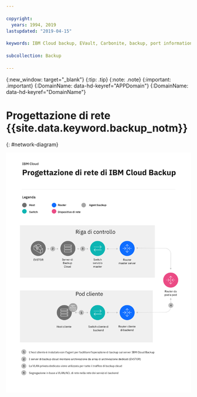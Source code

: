 ```yaml
---

copyright:
  years: 1994, 2019
lastupdated: "2019-04-15"

keywords: IBM Cloud backup, EVault, Carbonite, backup, port information, configure, configuring, network information, network diagram

subcollection: Backup

---
```

{:new_window: target="_blank"}
{:tip: .tip}
{:note: .note}
{:important: .important}
{:DomainName: data-hd-keyref="APPDomain"}
{:DomainName: data-hd-keyref="DomainName"}

# Progettazione di rete {{site.data.keyword.backup_notm}}
{: #network-diagram}

![Diagramma di rete](images/Cloud-backup-Network-Diagram-white.png "Diagramma di rete di IBM Cloud Backup")
